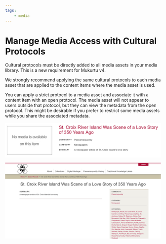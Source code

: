 ```yaml
---
tags: 
    - media
---
```

# Manage Media Access with Cultural Protocols

Cultural protocols must be directly added to all media assets in your media library. This is a new requirement for Mukurtu v4.

We strongly recommend applying the same cultural protocols to each media asset that are applied to the content items where the media asset is used. 

You can apply a strict protocol to a media asset and associate it with a content item with an open protocol. The media asset will not appear to users outside that protocol, but they can view the metadata from the open protocol. This might be desirable if you prefer to restrict some media assets while you share the associated metadata.

![An image of a Mukurtu digital heritage menu listing the St. Croix River Island Was Scene of a Love Story of 350 Years Ago with a box to the left stating "No media is available on this item".](../_embeds/MEDIAExampleProtocol2.png "Example cultural protocols applied to media assets.")

![An image of a Mukurtu digital heritage page for the St. Croix River Island Was Scene of a Love Story of 350 Years Ago that shows no media item.](../_embeds/MEDIAExampleProtocol1.png "Example cultural protocols applied to media assets.")